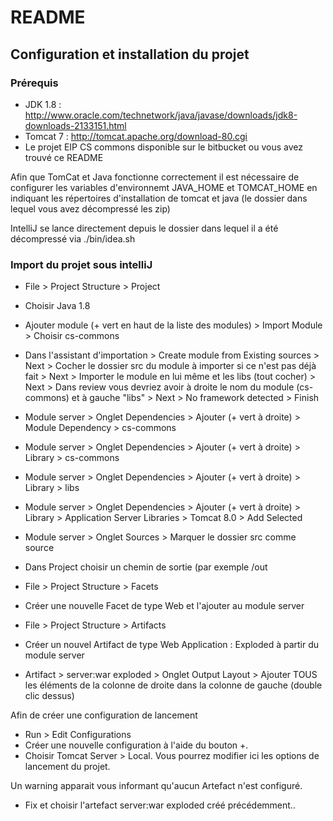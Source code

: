 # README #

## Configuration et installation du projet ##

### Prérequis ###

* JDK 1.8 : http://www.oracle.com/technetwork/java/javase/downloads/jdk8-downloads-2133151.html
* Tomcat 7 : http://tomcat.apache.org/download-80.cgi
* Le projet EIP CS commons disponible sur le bitbucket ou vous avez trouvé ce README

Afin que TomCat et Java fonctionne correctement il est nécessaire de configurer les variables d'environnemt JAVA_HOME et TOMCAT_HOME en indiquant les répertoires d'installation de tomcat et java (le dossier dans lequel vous avez décompressé les zip)

IntelliJ se lance directement depuis le dossier dans lequel il a été décompressé via ./bin/idea.sh

### Import du projet sous intelliJ ###

* File > Project Structure > Project
* Choisir Java 1.8

* Ajouter module (+ vert en haut de la liste des modules) > Import Module > Choisir cs-commons
* Dans l'assistant d'importation > Create module from Existing sources > Next > Cocher le dossier src du module à importer si ce n'est pas déjà fait > Next > Importer le module en lui même et les libs (tout cocher) > Next > Dans review vous devriez avoir à droite le nom du module (cs-commons) et à gauche "libs" > Next > No framework detected > Finish
* Module server > Onglet Dependencies > Ajouter (+ vert à droite) > Module Dependency > cs-commons
* Module server > Onglet Dependencies > Ajouter (+ vert à droite) > Library > cs-commons
* Module server > Onglet Dependencies > Ajouter (+ vert à droite) > Library > libs
* Module server > Onglet Dependencies > Ajouter (+ vert à droite) > Library > Application Server Libraries > Tomcat 8.0 > Add Selected
* Module server > Onglet Sources > Marquer le dossier src comme source

* Dans Project choisir un chemin de sortie (par exemple <repertoire eip>/out

* File > Project Structure > Facets
* Créer une nouvelle Facet de type Web et l'ajouter au module server
* File > Project Structure > Artifacts
* Créer un nouvel Artifact de type Web Application : Exploded à partir du module server
* Artifact > server:war exploded > Onglet Output Layout > Ajouter TOUS les éléments de la colonne de droite dans la colonne de gauche (double clic dessus)


Afin de créer une configuration de lancement
* Run > Edit Configurations
* Créer une nouvelle configuration à l'aide du bouton +.
* Choisir Tomcat Server > Local.
Vous pourrez modifier ici les options de lancement du projet.

Un warning apparait vous informant qu'aucun Artefact n'est configuré.
* Fix et choisir l'artefact server:war exploded créé précédemment..